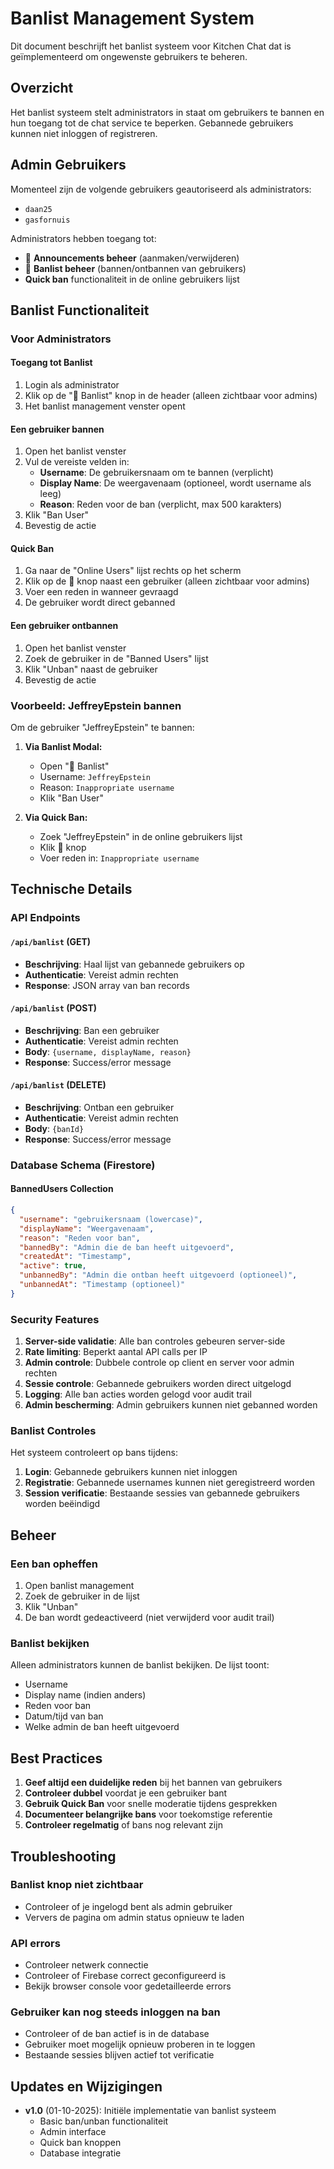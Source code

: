 # Banlist Management System

Dit document beschrijft het banlist systeem voor Kitchen Chat dat is geïmplementeerd om ongewenste gebruikers te beheren.

## Overzicht

Het banlist systeem stelt administrators in staat om gebruikers te bannen en hun toegang tot de chat service te beperken. Gebannede gebruikers kunnen niet inloggen of registreren.

## Admin Gebruikers

Momenteel zijn de volgende gebruikers geautoriseerd als administrators:
- `daan25`
- `gasfornuis`

Administrators hebben toegang tot:
- 📢 **Announcements beheer** (aanmaken/verwijderen)
- 🚫 **Banlist beheer** (bannen/ontbannen van gebruikers)
- **Quick ban** functionaliteit in de online gebruikers lijst

## Banlist Functionaliteit

### Voor Administrators

#### Toegang tot Banlist
1. Login als administrator
2. Klik op de "🚫 Banlist" knop in de header (alleen zichtbaar voor admins)
3. Het banlist management venster opent

#### Een gebruiker bannen
1. Open het banlist venster
2. Vul de vereiste velden in:
   - **Username**: De gebruikersnaam om te bannen (verplicht)
   - **Display Name**: De weergavenaam (optioneel, wordt username als leeg)
   - **Reason**: Reden voor de ban (verplicht, max 500 karakters)
3. Klik "Ban User"
4. Bevestig de actie

#### Quick Ban
1. Ga naar de "Online Users" lijst rechts op het scherm
2. Klik op de 🚫 knop naast een gebruiker (alleen zichtbaar voor admins)
3. Voer een reden in wanneer gevraagd
4. De gebruiker wordt direct gebanned

#### Een gebruiker ontbannen
1. Open het banlist venster
2. Zoek de gebruiker in de "Banned Users" lijst
3. Klik "Unban" naast de gebruiker
4. Bevestig de actie

### Voorbeeld: JeffreyEpstein bannen

Om de gebruiker "JeffreyEpstein" te bannen:

1. **Via Banlist Modal:**
   - Open "🚫 Banlist"
   - Username: `JeffreyEpstein`
   - Reason: `Inappropriate username`
   - Klik "Ban User"

2. **Via Quick Ban:**
   - Zoek "JeffreyEpstein" in de online gebruikers lijst
   - Klik 🚫 knop
   - Voer reden in: `Inappropriate username`

## Technische Details

### API Endpoints

#### `/api/banlist` (GET)
- **Beschrijving**: Haal lijst van gebannede gebruikers op
- **Authenticatie**: Vereist admin rechten
- **Response**: JSON array van ban records

#### `/api/banlist` (POST)
- **Beschrijving**: Ban een gebruiker
- **Authenticatie**: Vereist admin rechten
- **Body**: `{username, displayName, reason}`
- **Response**: Success/error message

#### `/api/banlist` (DELETE)
- **Beschrijving**: Ontban een gebruiker
- **Authenticatie**: Vereist admin rechten
- **Body**: `{banId}`
- **Response**: Success/error message

### Database Schema (Firestore)

#### BannedUsers Collection
```json
{
  "username": "gebruikersnaam (lowercase)",
  "displayName": "Weergavenaam",
  "reason": "Reden voor ban",
  "bannedBy": "Admin die de ban heeft uitgevoerd",
  "createdAt": "Timestamp",
  "active": true,
  "unbannedBy": "Admin die ontban heeft uitgevoerd (optioneel)",
  "unbannedAt": "Timestamp (optioneel)"
}
```

### Security Features

1. **Server-side validatie**: Alle ban controles gebeuren server-side
2. **Rate limiting**: Beperkt aantal API calls per IP
3. **Admin controle**: Dubbele controle op client en server voor admin rechten
4. **Sessie controle**: Gebannede gebruikers worden direct uitgelogd
5. **Logging**: Alle ban acties worden gelogd voor audit trail
6. **Admin bescherming**: Admin gebruikers kunnen niet gebanned worden

### Banlist Controles

Het systeem controleert op bans tijdens:
1. **Login**: Gebannede gebruikers kunnen niet inloggen
2. **Registratie**: Gebannede usernames kunnen niet geregistreerd worden
3. **Session verificatie**: Bestaande sessies van gebannede gebruikers worden beëindigd

## Beheer

### Een ban opheffen
1. Open banlist management
2. Zoek de gebruiker in de lijst
3. Klik "Unban"
4. De ban wordt gedeactiveerd (niet verwijderd voor audit trail)

### Banlist bekijken
Alleen administrators kunnen de banlist bekijken. De lijst toont:
- Username
- Display name (indien anders)
- Reden voor ban
- Datum/tijd van ban
- Welke admin de ban heeft uitgevoerd

## Best Practices

1. **Geef altijd een duidelijke reden** bij het bannen van gebruikers
2. **Controleer dubbel** voordat je een gebruiker bant
3. **Gebruik Quick Ban** voor snelle moderatie tijdens gesprekken
4. **Documenteer belangrijke bans** voor toekomstige referentie
5. **Controleer regelmatig** of bans nog relevant zijn

## Troubleshooting

### Banlist knop niet zichtbaar
- Controleer of je ingelogd bent als admin gebruiker
- Ververs de pagina om admin status opnieuw te laden

### API errors
- Controleer netwerk connectie
- Controleer of Firebase correct geconfigureerd is
- Bekijk browser console voor gedetailleerde errors

### Gebruiker kan nog steeds inloggen na ban
- Controleer of de ban actief is in de database
- Gebruiker moet mogelijk opnieuw proberen in te loggen
- Bestaande sessies blijven actief tot verificatie

## Updates en Wijzigingen

- **v1.0** (01-10-2025): Initiële implementatie van banlist systeem
  - Basic ban/unban functionaliteit
  - Admin interface
  - Quick ban knoppen
  - Database integratie